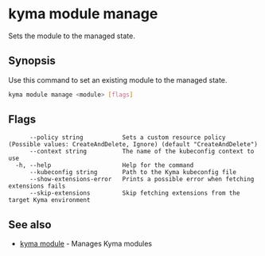 # kyma module manage

Sets the module to the managed state.

## Synopsis

Use this command to set an existing module to the managed state.

```bash
kyma module manage <module> [flags]
```

## Flags

```text
      --policy string           Sets a custom resource policy (Possible values: CreateAndDelete, Ignore) (default "CreateAndDelete")
      --context string          The name of the kubeconfig context to use
  -h, --help                    Help for the command
      --kubeconfig string       Path to the Kyma kubeconfig file
      --show-extensions-error   Prints a possible error when fetching extensions fails
      --skip-extensions         Skip fetching extensions from the target Kyma environment
```

## See also

* [kyma module](kyma_module.md) - Manages Kyma modules
